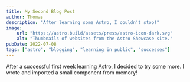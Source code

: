 ```yaml
---
title: My Second Blog Post
author: Thomas
description: "After learning some Astro, I couldn't stop!"
image: 
    url: "https://astro.build/assets/press/astro-icon-dark.svg"
    alt: "Thumbnails of websites from the Astro Showcase site."
pubDate: 2022-07-08
tags: ["astro", "blogging", "learning in public", "successes"]
---
```

After a successful first week learning Astro, I decided to try some more. I wrote and imported a small component from memory!